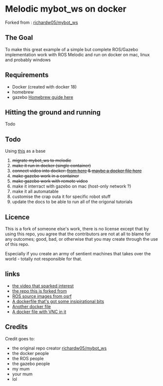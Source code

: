 # Melodic mybot_ws on docker

Forked from : [richardw05/mybot_ws](https://github.com/richardw05/mybot_ws)

## The Goal

To make this great example of a simple but complete ROS/Gazebo implementation work with ROS Melodic and run on docker on mac, linux and probably windows

## Requirements

* Docker (created with docker 18)
* homebrew
* gazebo [Homebrew guide here](http://gazebosim.org/tutorials?tut=install_on_mac)

## Hitting the ground and running

Todo

## Todo

Using [this](http://moorerobots.com/blog/post/1) as a base

1. ~~migrate mybot_ws to melodic~~
1. ~~make it run in docker (single container)~~
1. ~~connect video into docker: [from here](https://wiki.ros.org/docker/Tutorials/GUI) & [maybe a docker file here](https://hub.docker.com/r/ct2034/vnc-ros-kinetic-full/~/dockerfile/)~~
1. ~~make gazebo work in a container~~
1. ~~make gazebo work with remote video~~
1. make it interract with gazebo on mac (host-only network ?)
1. make it all automatable
1. customise the crap outa it for specific robot stuff
1. update the docs to be able to run all of the origonal tutorials

## Licence

This is a fork of someone else's work, there is no license except that by using this repo, you agree that the contributors are not at all to blame for any outcomes; good, bad, or otherwise that you may create through the use of this repo.

Especially if you create an army of sentient machines that takes over the world - totally not responsible for that.

## links

* [the video that sparked interest](http://moorerobots.com/blog/post/1)
* [the repo this is forked from](https://github.com/richardw05/mybot_ws)
* [ROS source images from osrf](https://github.com/osrf/docker_images/tree/master/ros/melodic/ubuntu/bionic)
* [A dockerfile that's got some insipirational bits](https://github.com/ChrisTimperley/TurtleBot.Dockerfile/blob/master/source/Dockerfile)
* [Another docker file](https://hub.docker.com/r/ct2034/vnc-ros-kinetic-full/~/dockerfile/)
* [A docker file with VNC in it](https://hub.docker.com/r/dorowu/ubuntu-desktop-lxde-vnc/)

## Credits

Credit goes to:

* the original repo creator [richardw05/mybot_ws](https://github.com/richardw05/mybot_ws)
* the docker people
* the ROS people
* the gazebo people
* my mum
* your mum
* lol
